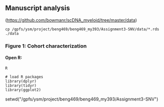 ## Manuscript analysis

(https://github.com/bowmanr/scDNA_myeloid/tree/master/data)
```
cp /gpfs/ysm/project/beng469/beng469_my393/Assignment3-SNV/data/*.rds ./data
```
### Figure 1: Cohort characterization

#### Open R:
```
R
```
```
# load R packages
library(dplyr)
library(tidyr)
library(ggplot2)
```
setwd("/gpfs/ysm/project/beng469/beng469_my393/Assignment3-SNV")
